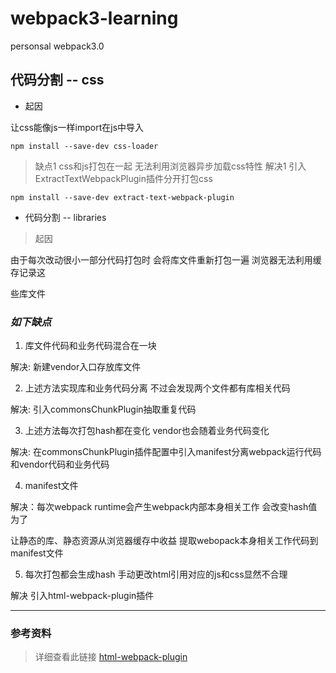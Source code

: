 # webpack3-learning
personsal webpack3.0

## 代码分割 -- css

* 起因

让css能像js一样import在js中导入

`
npm install --save-dev css-loader
`

> 缺点1 css和js打包在一起 无法利用浏览器异步加载css特性
> 解决1 引入ExtractTextWebpackPlugin插件分开打包css

`
npm install --save-dev extract-text-webpack-plugin
`

* 代码分割 -- libraries
> 起因

由于每次改动很小一部分代码打包时 会将库文件重新打包一遍 浏览器无法利用缓存记录这

些库文件

### *如下缺点*
1. 库文件代码和业务代码混合在一块

解决: 新建vendor入口存放库文件

2. 上述方法实现库和业务代码分离  不过会发现两个文件都有库相关代码

解决: 引入commonsChunkPlugin抽取重复代码

3. 上述方法每次打包hash都在变化 vendor也会随着业务代码变化

解决: 在commonsChunkPlugin插件配置中引入manifest分离webpack运行代码和vendor代码和业务代码

4. manifest文件

解决：每次webpack runtime会产生webpack内部本身相关工作 会改变hash值  为了

让静态的库、静态资源从浏览器缓存中收益 提取webopack本身相关工作代码到manifest文件

5. 每次打包都会生成hash 手动更改html引用对应的js和css显然不合理

解决 引入html-webpack-plugin插件 

---
### 参考资料

> 详细查看此链接 [html-webpack-plugin](https://segmentfault.com/a/1190000008590102)


